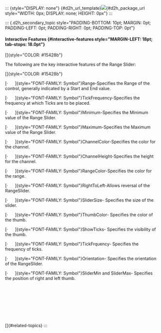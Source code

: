 ::: {style="DISPLAY: none"}
[](ms-xhelp:///?Id=d2h_url_template){#d2h_url_template}![](!package_url!){#d2h_package_url style="WIDTH: 0px; DISPLAY: none; HEIGHT: 0px"}
:::

::: {.d2h_secondary_topic style="PADDING-BOTTOM: 10pt; MARGIN: 0pt; PADDING-LEFT: 0pt; PADDING-RIGHT: 0pt; PADDING-TOP: 0pt"}
#### Interactive Features {#interactive-features style="MARGIN-LEFT: 18pt; tab-stops: 18.0pt"}

[]{style="COLOR: #15428b"} 

The following are the key interactive features of the Range Slider:

[]{style="COLOR: #15428b"} 

[·      ]{style="FONT-FAMILY: Symbol"}Range-Specifies the Range of the control, generally indicated by a Start and End value.

[·      ]{style="FONT-FAMILY: Symbol"}TickFrequency-Specifies the frequency at which Ticks are to be placed.

[·      ]{style="FONT-FAMILY: Symbol"}Minimum-Specifies the Minimum value of the Range Slider.

[·      ]{style="FONT-FAMILY: Symbol"}Maximum-Specifies the Maximum value of the Range Slider.

[·      ]{style="FONT-FAMILY: Symbol"}ChannelColor-Specifies the color for the channel.

[·      ]{style="FONT-FAMILY: Symbol"}ChannelHeight-Specifies the height for the channel.

[·      ]{style="FONT-FAMILY: Symbol"}RangeColor-Specifies the color for the range.

[·      ]{style="FONT-FAMILY: Symbol"}RightToLeft-Allows reversal of the RangeSlider.

[·      ]{style="FONT-FAMILY: Symbol"}SliderSize- Specifies the size of the slider.

[·      ]{style="FONT-FAMILY: Symbol"}ThumbColor- Specifies the color of the thumb.

[·      ]{style="FONT-FAMILY: Symbol"}ShowTicks- Specifies the visibility of the thumb.

[·      ]{style="FONT-FAMILY: Symbol"}TickFrquency- Specifies the frequency of ticks.

[·      ]{style="FONT-FAMILY: Symbol"}Orientation- Specifies the orientation of the RangeSlider.

[·      ]{style="FONT-FAMILY: Symbol"}SliderMin and SliderMax- Specifies the position of right and left thumb.

 

 

 

 

[]{#related-topics}
:::
